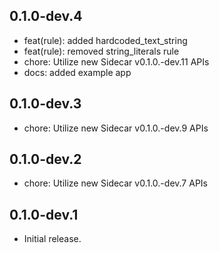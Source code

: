 ## 0.1.0-dev.4

- feat(rule): added hardcoded_text_string
- feat(rule): removed string_literals rule
- chore: Utilize new Sidecar v0.1.0.-dev.11 APIs
- docs: added example app

## 0.1.0-dev.3

- chore: Utilize new Sidecar v0.1.0.-dev.9 APIs

## 0.1.0-dev.2

- chore: Utilize new Sidecar v0.1.0.-dev.7 APIs

## 0.1.0-dev.1

- Initial release.
